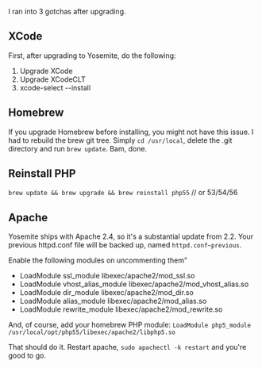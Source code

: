 I ran into 3 gotchas after upgrading.

## XCode

First, after upgrading to Yosemite, do the following:
1. Upgrade XCode
2. Upgrade XCodeCLT
3. xcode-select --install

## Homebrew

If you upgrade Homebrew before installing, you might not have this issue. I had to rebuild the brew git tree. Simply `cd /usr/local`, delete the .git directory and run `brew update`. Bam, done.

## Reinstall PHP

`brew update && brew upgrade && brew reinstall php55` // or 53/54/56

## Apache

Yosemite ships with Apache 2.4, so it's a substantial update from 2.2. Your previous httpd.conf file will be backed up, named `httpd.conf~previous`.

Enable the following modules on uncommenting them"

* LoadModule ssl_module libexec/apache2/mod_ssl.so
* LoadModule vhost_alias_module libexec/apache2/mod_vhost_alias.so
* LoadModule dir_module libexec/apache2/mod_dir.so
* LoadModule alias_module libexec/apache2/mod_alias.so
* LoadModule rewrite_module libexec/apache2/mod_rewrite.so

And, of course, add your homebrew PHP module:
`LoadModule php5_module    /usr/local/opt/php55/libexec/apache2/libphp5.so`

That should do it. Restart apache, `sudo apachectl -k restart` and you're good to go.
